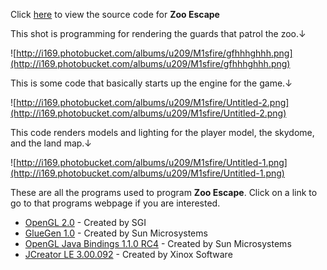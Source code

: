 Click [here](http://ridiculous.googlecode.com/svn/trunk/prog/src/org/cart/igd/) to view the source code for **Zoo Escape**

This shot is programming for rendering the guards that patrol the zoo.↓

![http://i169.photobucket.com/albums/u209/M1sfire/gfhhhghhh.png](http://i169.photobucket.com/albums/u209/M1sfire/gfhhhghhh.png)

This is some code that basically starts up the engine for the game.↓

![http://i169.photobucket.com/albums/u209/M1sfire/Untitled-2.png](http://i169.photobucket.com/albums/u209/M1sfire/Untitled-2.png)

This code renders models and lighting for the player model, the skydome, and the land map.↓

![http://i169.photobucket.com/albums/u209/M1sfire/Untitled-1.png](http://i169.photobucket.com/albums/u209/M1sfire/Untitled-1.png)



These are all the programs used to program **Zoo Escape**. Click on a link to go to that programs webpage if you are interested.

  * [OpenGL 2.0](http://www.sgi.com/products/software/opengl/) - Created by SGI
  * [GlueGen 1.0](http://www.sun.com/) - Created by Sun Microsystems
  * [OpenGL Java Bindings 1.1.0 RC4](http://www.sun.com/) - Created by Sun Microsystems
  * [JCreator LE 3.00.092](http://www.jcreator.net/download.htm) - Created by Xinox Software




























